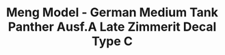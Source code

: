 ---
layout: product
title: "Meng Model - German Medium Tank Panther Ausf.A Late Zimmerit Decal Type C"
price: "TBA" 
desc: "N/A"
img_path: "/assets/img/MMSPS052.jpg"
brand: "N/A"
available: false
special_offer: false
new: false
soon: false
cat: "010000"
subcat: "011000"
subsubcat: "0N/A"
sifra: "MMSPS052"
---